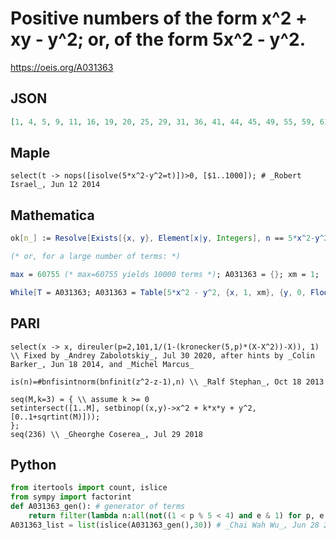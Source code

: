 # Positive numbers of the form x^2 \+ xy \- y^2; or, of the form 5x^2 \- y^2\.
https://oeis.org/A031363
## JSON
```JSON
[1, 4, 5, 9, 11, 16, 19, 20, 25, 29, 31, 36, 41, 44, 45, 49, 55, 59, 61, 64, 71, 76, 79, 80, 81, 89, 95, 99, 100, 101, 109, 116, 121, 124, 125, 131, 139, 144, 145, 149, 151, 155, 164, 169, 171, 176, 179, 180, 181, 191, 196, 199, 205, 209, 211, 220, 225, 229, 236]
```
## Maple
```Maple
select(t -> nops([isolve(5*x^2-y^2=t)])>0, [$1..1000]); # _Robert Israel_, Jun 12 2014
```
## Mathematica
```Mathematica
ok[n_] := Resolve[Exists[{x, y}, Element[x|y, Integers], n == 5*x^2-y^2]]; Select[Range[236], ok]
```
```Mathematica
(* or, for a large number of terms: *)
```
```Mathematica
max = 60755 (* max=60755 yields 10000 terms *); A031363 = {}; xm = 1;
```
```Mathematica
While[T = A031363; A031363 = Table[5*x^2 - y^2, {x, 1, xm}, {y, 0, Floor[ x*Sqrt[5]]}] // Flatten // Union // Select[#, # <= max&]&; A031363 != T, xm = 2*xm]; A031363  (* _Jean-François Alcover_, Mar 21 2011, updated Mar 17 2018 *)
```
## PARI
```PARI
select(x -> x, direuler(p=2,101,1/(1-(kronecker(5,p)*(X-X^2))-X)), 1) \\ Fixed by _Andrey Zabolotskiy_, Jul 30 2020, after hints by _Colin Barker_, Jun 18 2014, and _Michel Marcus_
```
```PARI
is(n)=#bnfisintnorm(bnfinit(z^2-z-1),n) \\ _Ralf Stephan_, Oct 18 2013
```
```PARI
seq(M,k=3) = { \\ assume k >= 0
setintersect([1..M], setbinop((x,y)->x^2 + k*x*y + y^2, [0..1+sqrtint(M)]));
};
seq(236) \\ _Gheorghe Coserea_, Jul 29 2018
```
## Python
```Python
from itertools import count, islice
from sympy import factorint
def A031363_gen(): # generator of terms
    return filter(lambda n:all(not((1 < p % 5 < 4) and e & 1) for p, e in factorint(n).items()),count(1))
A031363_list = list(islice(A031363_gen(),30)) # _Chai Wah Wu_, Jun 28 2022
```
